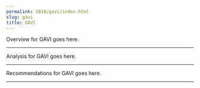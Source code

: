 ```yaml
---
permalink: 2018/gavi/index.html
slug: gavi
title: GAVI
---
```


Overview for GAVI goes here.

---

Analysis for GAVI goes here.

---

Recommendations for GAVI goes here.

---
